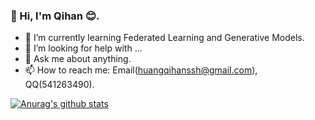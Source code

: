 <!-- ### Hi there 👋 -->

<!--
**huangqihanssh/huangqihanssh** is a ✨ _special_ ✨ repository because its `README.md` (this file) appears on your GitHub profile.

Here are some ideas to get you started:

- 🔭 I’m currently working on ...
- 🌱 I’m currently learning ...
- 👯 I’m looking to collaborate on ...
- 🤔 I’m looking for help with ...
- 💬 Ask me about ...
- 📫 How to reach me: ...
- 😄 Pronouns: ...
- ⚡ Fun fact: ...
-->

### 👋 Hi, I'm Qihan 😊. 

<!-- - 🔭 I’m currently working on Fujian Provincial Key Laboratory of Big Data Mining and Applications. -->
- 🌱 I’m currently learning Federated Learning and Generative Models.
- 🤔 I’m looking for help with ...
- 💬 Ask me about anything.
- 📫 How to reach me: Email(huangqihanssh@gmail.com), QQ(541263490).

[![Anurag's github stats](https://github-readme-stats.vercel.app/api?username=huangqihanssh&show_icons=true)](https://github.com/anuraghazra/github-readme-stats) 

